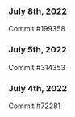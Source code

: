 ### July 8th, 2022

Commit #199358

### July 5th, 2022

Commit #314353


### July 4th, 2022

Commit #72281
